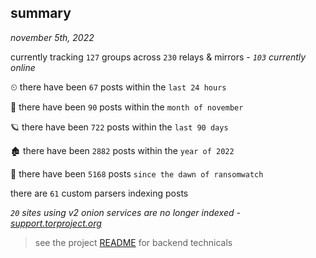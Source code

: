 
## summary
_november 5th, 2022_

currently tracking `127` groups across `230` relays & mirrors - _`103` currently online_

⏲ there have been `67` posts within the `last 24 hours`

🦈 there have been `90` posts within the `month of november`

🪐 there have been `722` posts within the `last 90 days`

🏚 there have been `2882` posts within the `year of 2022`

🦕 there have been `5168` posts `since the dawn of ransomwatch`

there are `61` custom parsers indexing posts

_`20` sites using v2 onion services are no longer indexed - [support.torproject.org](https://support.torproject.org/onionservices/v2-deprecation/)_

> see the project [README](https://github.com/joshhighet/ransomwatch#ransomwatch--) for backend technicals
